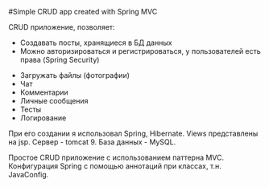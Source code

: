 #Simple CRUD app created with Spring MVC

CRUD приложение, позволяет:
+ Создавать посты, хранящиеся в БД данных
+ Можно авторизироваться и регистрироваться, у пользователей есть права (Spring Security)
- Загружать файлы (фотографии)
- Чат
- Комментарии
- Личные сообщения
- Тесты
- Логирование

При его создании я использовал Spring, Hibernate. Views представлены на jsp. 
Сервер - tomcat 9. База данных - MySQL.

Простое CRUD приложение с использованием паттерна MVC. 
Конфигурация Spring с помощью аннотаций при классах, т.н. JavaConfig.

